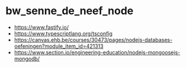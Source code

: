 # bw_senne_de_neef_node

- https://www.fastify.io/
- https://www.typescriptlang.org/tsconfig
- https://canvas.ehb.be/courses/30473/pages/nodejs-databases-oefeningen?module_item_id=421313
- https://www.section.io/engineering-education/nodejs-mongoosejs-mongodb/